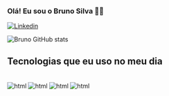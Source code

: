 
### Olá! Eu sou o Bruno Silva 🖐🏻
[![Linkedin](https://img.shields.io/badge/LinkedIn-0077B5?style=for-the-badge&logo=linkedin&logoColor=white)](https://linkedin.com/bruno-silva-3672082a5)

![Bruno GitHub stats](https://github-readme-stats.vercel.app/api?username=brunosilva399&show-icons=true&theme=tokyonight)

## Tecnologias que eu uso no meu dia 

<div style="display: inline_block"><br/>
<img align="center" alt="html" src="https://img.shields.io/badge/HTML-239120?style=for-the-badge&logo=html5&logoColor=white"/>
<img align="center" alt="html" src="https://img.shields.io/badge/CSS-239120?style=for-the-badge&logo=javascript&logoColor=white"/>
<img align="center" alt="html" src="https://img.shields.io/badge/JavaScript-F7DF1E?style=for-the-badge&logo=css3&logoColor=white"/>
<img align="center" alt="html" src="https://img.shields.io/badge/Saas-CC6699?style=for-the-badge&logo=saas&logoColor=white"/>

</div>


